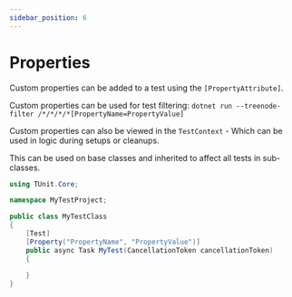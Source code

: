 ```yaml
---
sidebar_position: 6
---
```


# Properties

Custom properties can be added to a test using the `[PropertyAttribute]`.

Custom properties can be used for test filtering: `dotnet run --treenode-filter /*/*/*/*[PropertyName=PropertyValue]`

Custom properties can also be viewed in the `TestContext` - Which can be used in logic during setups or cleanups.

This can be used on base classes and inherited to affect all tests in sub-classes.

```csharp
using TUnit.Core;

namespace MyTestProject;

public class MyTestClass
{
    [Test]
    [Property("PropertyName", "PropertyValue")]
    public async Task MyTest(CancellationToken cancellationToken)
    {
        
    }
}
```
